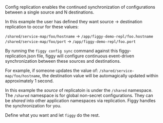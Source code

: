 Config replication enables the continued synchronization of configurations between a single source and N destinations.

In this example the user has defined they want source -> destination replication to occur for these values:
 
`/shared/service-map/foo/hostname` -> `/app/figgy-demo-repl/foo.hostname`
`/shared/service-map/foo/port` -> `/app/figgy-demo-repl/foo.port`

By running the `figgy config sync` command against this figgy-replication.json file, figgy will configure continuous
event-driven synchronization between these sources and destinations. 

For example, if someone updates the value of: `/shared/service-map/foo/hostname`, the destination value will
be automagically updated within approximately 1 second. 

In this example the _source_ of replicatoin is under the `/shared` namespace. The `/shared` namespace is for global
non-secret configurations. They can be _shared_ into other application namespaces via replication. Figgy handles
the synchronization for you. 

Define what you want and let `figgy` do the rest. 